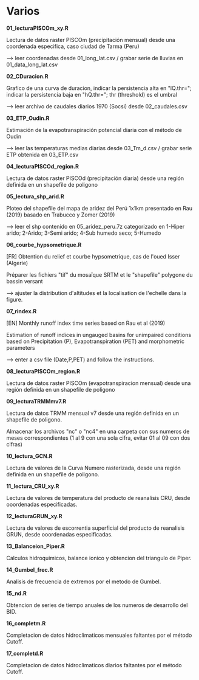 # Varios
**01_lecturaPISCOm_xy.R** <p>
Lectura de datos raster PISCOm (precipitación mensual) desde una coordenada especifica, caso ciudad de Tarma (Peru) <p>
--> leer coordenadas desde 01_long_lat.csv / grabar serie de lluvias en 01_data_long_lat.csv <p>
**02_CDuracion.R** <p>
Grafico de una curva de duracion, indicar la persistencia alta en "lQ.thr="; indicar la persistencia baja en "hQ.thr="; thr (threshold) es el umbral<p>
  --> leer archivo de caudales diarios 1970 (Socsi) desde 02_caudales.csv<p>
**03_ETP_Oudin.R** <p>
Estimación de la evapotranspiración potencial diaria con el método de Oudin <p>
  --> leer las temperaturas medias diarias desde 03_Tm_d.csv / grabar serie ETP obtenida en 03_ETP.csv <p>
**04_lecturaPISCOd_region.R** <p>
Lectura de datos raster PISCOd (precipitación diaria) desde una región definida en un shapefile de poligono <p>
**05_lectura_shp_arid.R** <p>
Ploteo del shapefile del mapa de aridez del Perú 1x1km presentado en Rau (2019) basado en Trabucco y Zomer (2019) <p> 
  --> leer el shp contenido en 05_aridez_peru.7z categorizado en 1-Hiper arido; 2-Arido; 3-Semi arido; 4-Sub humedo seco; 5-Humedo<p> 
**06_courbe_hypsometrique.R** <p>
[FR] Obtention du relief et courbe hypsometrique, cas de l'oued Isser (Algerie) <p>
Préparer les fichiers "tif" du mosaïque SRTM et le "shapefile" polygone du bassin versant <p>
  --> ajuster la distribution d'altitudes et la localisation de l'echelle dans la figure.<p>
**07_rindex.R** <p>
[EN] Monthly runoff index time series based on Rau et al (2019) <p>
Estimation of runoff indices in ungauged basins for unimpaired conditions based on Precipitation (P), Evapotranspiration (PET) and morphometric parameters <p>
--> enter a csv file (Date,P,PET) and follow the instructions.<p>
**08_lecturaPISCOm_region.R** <p>
Lectura de datos raster PISCOm (evapotranspiracion mensual) desde una región definida en un shapefile de poligono <p>
**09_lecturaTRMMmv7.R** <p>
Lectura de datos TRMM mensual v7 desde una región definida en un shapefile de poligono.<p>
Almacenar los archivos "nc" o "nc4" en una carpeta con sus numeros de meses correspondientes (1 al 9 con una sola cifra, evitar 01 al 09 con dos cifras)<p>
**10_lectura_GCN.R** <p>
Lectura de valores de la Curva Numero rasterizada, desde una región definida en un shapefile de poligono.<p>
**11_lectura_CRU_xy.R** <p>
Lectura de valores de temperatura del producto de reanalisis CRU, desde ooordenadas especificadas.<p>
**12_lecturaGRUN_xy.R** <p>
Lectura de valores de escorrentia superficial del producto de reanalisis GRUN, desde ooordenadas especificadas.<p>
**13_Balanceion_Piper.R** <p>
Calculos hidroquimicos, balance ionico y obtencion del triangulo de Piper.<p>
**14_Gumbel_frec.R** <p>
Analisis de frecuencia de extremos por el metodo de Gumbel.<p> 
**15_nd.R** <p>
Obtencion de series de tiempo anuales de los numeros de desarrollo del BID.<p> 
**16_completm.R** <p>
Completacion de datos hidroclimaticos mensuales faltantes por el método Cutoff.<p> 
**17_completd.R** <p>
Completacion de datos hidroclimaticos diarios faltantes por el método Cutoff.<p> 

